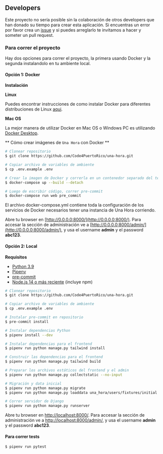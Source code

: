 ## Developers

Este proyecto no sería posible sin la colaboración de otros developers que han donado su tiempo para crear esta aplicación. Si encuentras un error por favor crea un [issue](https://github.com/Code4PuertoRico/una-hora/issues) y si puedes arreglarlo te invitamos a hacer y someter un pull request.

### Para correr el proyecto

Hay dos opciones para correr el proyecto, la primera usando Docker y la segunda instalandolo en tu ambiente local.

#### Opción 1: Docker

**Instalación**

**Linux**

Puedes encontrar instrucciones de como instalar Docker para diferentes distribuciones de Linux [aqui](https://docs.docker.com/engine/installation/#docker-editions).


**Mac OS**

La mejor manera de utilizar Docker en Mac OS o Windows PC es utilizando [Docker Desktop](https://www.docker.com/products/docker-desktop).

** Cómo crear imágenes de `Una Hora` con Docker **

```bash
# Clonear repositorio
$ git clone https://github.com/Code4PuertoRico/una-hora.git

# Copiar archivo de variables de ambiente
$ cp .env.example .env

# Crear la imagen de Docker y correrla en un contenedor separado del terminal
$ docker-compose up --build --detach

# Luego de escribir código, correr pre-commit
$ docker-compose run web pre_commit
```

El archivo docker-compose.yml contiene toda la configuración de los servicios de Docker necesarios tener una instancia de Una Hora corriendo.

Abre tu browser en [http://0.0.0.0:8000/](http://0.0.0.0:8000/). Para accesar la sección de administración ve a [http://0.0.0.0:8000/admin/](http://0.0.0.0:8000/admin/), y usa el username **admin** y el password **abc123**.

#### Opción 2: Local

**Requisitos**

- [Python 3.9](https://www.python.org/)
- [Pipenv](https://docs.pipenv.org/en/latest/)
- [pre-commit](https://pre-commit.com/#install)
- [Node.js 14 o más reciente](https://nodejs.org) (incluye npm)

```bash
# Clonear repositorio
$ git clone https://github.com/Code4PuertoRico/una-hora.git

# Copiar archivo de variables de ambiente
$ cp .env.example .env

# Instalar pre-commit en repositorio
$ pre-commit install

# Instalar dependencias Python
$ pipenv install --dev

# Instalar dependencias para el frontend
$ pipenv run python manage.py tailwind install

# Construir las dependencias para el frontend
$ pipenv run python manage.py tailwind build

# Preparar los archivos estáticos del frontend y el admin
$ pipenv run python manage.py collectstatic --no-input

# Migración y data inicial
$ pipenv run python manage.py migrate
$ pipenv run python manage.py loaddata una_hora/users/fixtures/initial.json

# Correr servidor de Django
$ pipenv run python manage.py runserver
```

Abre tu browser en [http://localhost:8000/](http://localhost:8000/). Para accesar la sección de administración ve a [http://localhost:8000/admin/](http://localhost:8000/admin/), y usa el username **admin** y el password **abc123**.


#### Para correr tests
```
$ pipenv run pytest
```
